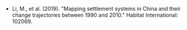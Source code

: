 * Li, M., et al. (2019). "Mapping settlement systems in China and their change trajectories between 1990 and 2010." Habitat International: 102069.	
